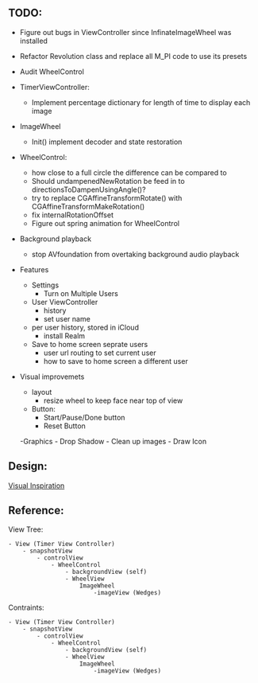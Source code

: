TODO:
---------------------------------------
- Figure out bugs in ViewController since InfinateImageWheel was installed
- Refactor Revolution class and replace all M_PI code to use its presets
- Audit WheelControl

- TimerViewController:
	- Implement percentage dictionary for length of time to display each image
- ImageWheel
	- Init() implement decoder and state restoration
- WheelControl:
	- how close to a full circle the difference can be compared to
	- Should undampenedNewRotation be feed in to directionsToDampenUsingAngle()?
	- try to replace CGAffineTransformRotate() with CGAffineTransformMakeRotation()
	- fix internalRotationOffset
	- Figure out spring animation for WheelControl

- Background playback
	- stop AVfoundation from overtaking background audio playback

- Features
	- Settings
		- Turn on Multiple Users
	- User ViewController
		- history
		- set user name
	- per user history, stored in iCloud
		- install Realm
	- Save to home screen seprate users
		- user url routing to set current user
		- how to save to home screen a different user

- Visual improvemets
	- layout
		- resize wheel to keep face near top of view
	- Button:
		- Start/Pause/Done button
		- Reset Button
		
	-Graphics
		- Drop Shadow
		- Clean up images
		- Draw Icon
		
Design:
---------------------------------------
[Visual Inspiration](https://vimeo.com/118801020)

Reference:
---------------------------------------
View Tree:

	- View (Timer View Controller)
		- snapshotView
			- controlView
				- WheelControl
					- backgroundView (self)
					- WheelView
						ImageWheel
							-imageView (Wedges)

Contraints:

	- View (Timer View Controller)
		- snapshotView
			- controlView
				- WheelControl
					- backgroundView (self)
					- WheelView
						ImageWheel
							-imageView (Wedges)
							
							
							










